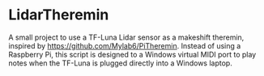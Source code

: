 # LidarTheremin
A small project to use a TF-Luna Lidar sensor as a makeshift theremin, inspired by https://github.com/Mylab6/PiTheremin. Instead of using a Raspberry Pi, this script is designed to a Windows virtual MIDI port to play notes when the TF-Luna is plugged directly into a Windows laptop.
